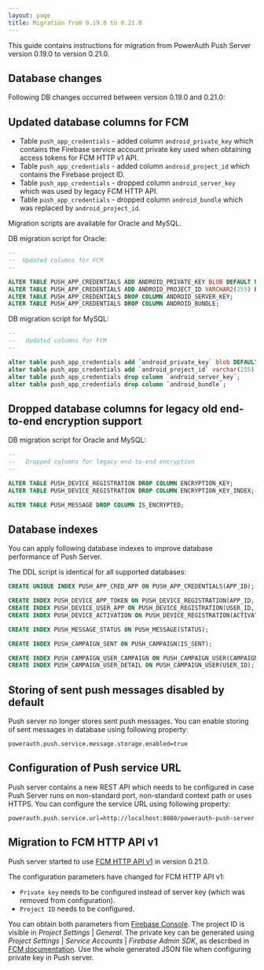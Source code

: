 ```yaml
---
layout: page
title: Migration from 0.19.0 to 0.21.0
---
```


This guide contains instructions for migration from PowerAuth Push Server version 0.19.0 to version 0.21.0.

## Database changes

Following DB changes occurred between version 0.19.0 and 0.21.0:

## Updated database columns for FCM

* Table `push_app_credentials` - added column `android_private_key` which contains the Firebase service account private key used when obtaining access tokens for FCM HTTP v1 API.
* Table `push_app_credentials` - added column `android_project_id` which contains the Firebase project ID.
* Table `push_app_credentials` - dropped column `android_server_key` which was used by legacy FCM HTTP API.
* Table `push_app_credentials` - dropped column `android_bundle` which was replaced by `android_project_id`.

Migration scripts are available for Oracle and MySQL.

DB migration script for Oracle:
```sql
--
--  Updated columns for FCM
--

ALTER TABLE PUSH_APP_CREDENTIALS ADD ANDROID_PRIVATE_KEY BLOB DEFAULT NULL;
ALTER TABLE PUSH_APP_CREDENTIALS ADD ANDROID_PROJECT_ID VARCHAR2(255) DEFAULT NULL;
ALTER TABLE PUSH_APP_CREDENTIALS DROP COLUMN ANDROID_SERVER_KEY;
ALTER TABLE PUSH_APP_CREDENTIALS DROP COLUMN ANDROID_BUNDLE;
```

DB migration script for MySQL:
```sql
--
--   Updated columns for FCM
--

alter table push_app_credentials add `android_private_key` blob DEFAULT NULL;
alter table push_app_credentials add `android_project_id` varchar(255) DEFAULT NULL;
alter table push_app_credentials drop column `android_server_key`;
alter table push_app_credentials drop column `android_bundle`;
```

## Dropped database columns for legacy old end-to-end encryption support
DB migration script for Oracle and MySQL:
```sql
--
--   Dropped columns for legacy end-to-end encryption
--

ALTER TABLE PUSH_DEVICE_REGISTRATION DROP COLUMN ENCRYPTION_KEY;
ALTER TABLE PUSH_DEVICE_REGISTRATION DROP COLUMN ENCRYPTION_KEY_INDEX;

ALTER TABLE PUSH_MESSAGE DROP COLUMN IS_ENCRYPTED;
```

## Database indexes

You can apply following database indexes to improve database performance of Push Server.

The DDL script is identical for all supported databases:

```sql
CREATE UNIQUE INDEX PUSH_APP_CRED_APP ON PUSH_APP_CREDENTIALS(APP_ID);

CREATE INDEX PUSH_DEVICE_APP_TOKEN ON PUSH_DEVICE_REGISTRATION(APP_ID, PUSH_TOKEN);
CREATE INDEX PUSH_DEVICE_USER_APP ON PUSH_DEVICE_REGISTRATION(USER_ID, APP_ID);
CREATE INDEX PUSH_DEVICE_ACTIVATION ON PUSH_DEVICE_REGISTRATION(ACTIVATION_ID);

CREATE INDEX PUSH_MESSAGE_STATUS ON PUSH_MESSAGE(STATUS);

CREATE INDEX PUSH_CAMPAIGN_SENT ON PUSH_CAMPAIGN(IS_SENT);

CREATE INDEX PUSH_CAMPAIGN_USER_CAMPAIGN ON PUSH_CAMPAIGN_USER(CAMPAIGN_ID, USER_ID);
CREATE INDEX PUSH_CAMPAIGN_USER_DETAIL ON PUSH_CAMPAIGN_USER(USER_ID);
```

## Storing of sent push messages disabled by default

Push server no longer stores sent push messages. You can enable storing of sent messages in database using following property:

```
powerauth.push.service.message.storage.enabled=true
```

## Configuration of Push service URL

Push server contains a new REST API which needs to be configured in case Push Server runs on non-standard port, non-standard context path or uses HTTPS. You can configure the service URL using following property:

```
powerauth.push.service.url=http://localhost:8080/powerauth-push-server
```

## Migration to FCM HTTP API v1

Push server started to use [FCM HTTP API v1](https://firebase.google.com/docs/cloud-messaging/migrate-v1) in version 0.21.0.

The configuration parameters have changed for FCM HTTP API v1:
- `Private key` needs to be configured instead of server key (which was removed from configuration).
- `Project ID` needs to be configured.

You can obtain both parameters from [Firebase Console](https://console.firebase.google.com). The project ID is visible in *Project Settings* | *General*. The private key can be generated using *Project Settings* | *Service Accounts* | *Firebase Admin SDK*, as described in [FCM documentation](https://firebase.google.com/docs/cloud-messaging/auth-server). Use the whole generated JSON file when configuring private key in Push server.

